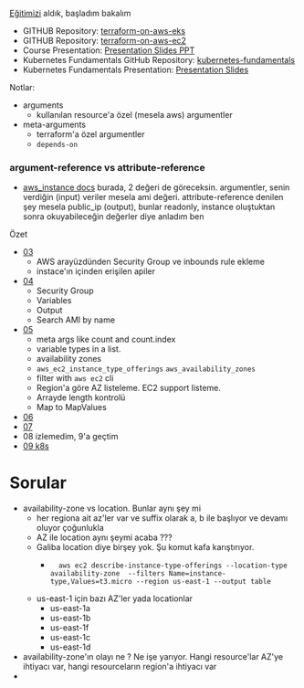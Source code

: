 [Eğitimizi](https://www.udemy.com/course/terraform-on-aws-eks-kubernetes-iac-sre-50-real-world-demos) aldık, başladım bakalım


- GITHUB Repository: [terraform-on-aws-eks](https://github.com/stacksimplify/terraform-on-aws-eks)
- GITHUB Repository: [terraform-on-aws-ec2](https://github.com/stacksimplify/terraform-on-aws-ec2)
- Course Presentation: [Presentation Slides PPT](https://github.com/stacksimplify/terraform-on-aws-eks/tree/main/course-presentation)
- Kubernetes Fundamentals GitHub Repository: [kubernetes-fundamentals](https://github.com/stacksimplify/kubernetes-fundamentals)
- Kubernetes Fundamentals Presentation: [Presentation Slides](https://github.com/stacksimplify/kubernetes-fundamentals/tree/master/presentation)


Notlar: 
- arguments
    - kullanılan resource'a özel (mesela aws) argumentler
- meta-arguments
    - terraform'a özel argumentler
    - `depends-on`

### argument-reference vs attribute-reference
- [aws_instance docs](https://registry.terraform.io/providers/hashicorp/aws/latest/docs/resources/instance.html#argument-reference) burada, 2 değeri de göreceksin. argumentler, senin verdiğin (input) veriler mesela ami değeri. attribute-reference denilen şey mesela public_ip (output), bunlar readonly, instance oluştuktan sonra okuyabileceğin değerler diye anladım ben


Özet
- [03](./03/README.md)
    - AWS arayüzdünden Security Group ve inbounds rule ekleme
    - instace'ın içinden erişilen apiler
- [04](./04/README.md)
    - Security Group
    - Variables
    - Output
    - Search AMI by name
- [05](./05/README.md)
    - meta args like count and count.index
    - variable types in a list.
    - availability zones
    - `aws_ec2_instance_type_offerings` `aws_availability_zones`
    - filter with `aws ec2` cli
    - Region'a göre AZ listeleme. EC2 support listeme.
    - Arrayde length kontrolü
    - Map to MapValues
- [06](./06/README.md)
- [07](./07/README.md)
- 08 izlemedim, 9'a geçtim
- [09 k8s](./09/README.md)


# Sorular
- availability-zone vs location. Bunlar aynı şey mi
    - her regiona ait az'ler var ve suffix olarak a, b ile başlıyor ve devamı oluyor çoğunlukla
    - AZ ile location aynı şeymi acaba ???
    - Galiba location diye birşey yok. Şu komut kafa karıştırıyor.
        - ```t
            aws ec2 describe-instance-type-offerings --location-type availability-zone  --filters Name=instance-type,Values=t3.micro --region us-east-1 --output table
          ```
    - us-east-1 için bazı AZ'ler yada locationlar
        - us-east-1a
        - us-east-1b
        - us-east-1f
        - us-east-1c
        - us-east-1d
- availability-zone'ın olayı ne ? Ne işe yarıyor. Hangi resource'lar AZ'ye ihtiyacı var, hangi resourceların region'a ihtiyacı var
- 